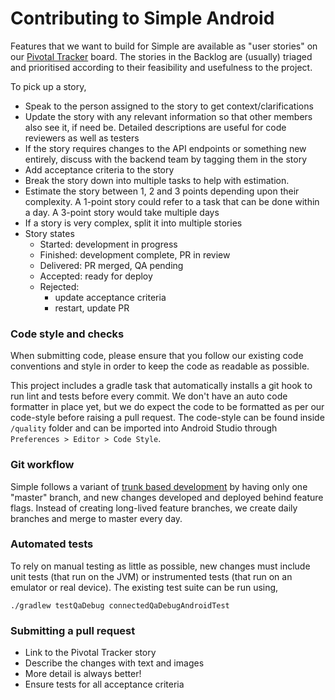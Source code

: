# Contributing to Simple Android

Features that we want to build for Simple are available as "user stories" on our [Pivotal Tracker](https://www.pivotaltracker.com/n/projects/2184102)
board. The stories in the Backlog are (usually) triaged and prioritised according to their feasibility and usefulness to the project.

To pick up a story,

- Speak to the person assigned to the story to get context/clarifications
- Update the story with any relevant information so that other members also see it, if need be. Detailed descriptions are useful for code reviewers as
  well as testers
- If the story requires changes to the API endpoints or something new entirely, discuss with the backend team by tagging them in the story
- Add acceptance criteria to the story
- Break the story down into multiple tasks to help with estimation.
- Estimate the story between 1, 2 and 3 points depending upon their complexity. A 1-point story could refer to a task that can be done within a day. A
  3-point story would take multiple days
- If a story is very complex, split it into multiple stories
- Story states
  - Started: development in progress
  - Finished: development complete, PR in review
  - Delivered: PR merged, QA pending
  - Accepted: ready for deploy
  - Rejected:
    - update acceptance criteria
    - restart, update PR

### Code style and checks

When submitting code, please ensure that you follow our existing code conventions and style in order to keep the code as readable as possible.

This project includes a gradle task that automatically installs a git hook to run lint and tests before every commit. We don't have an auto code
formatter in place yet, but we do expect the code to be formatted as per our code-style before raising a pull request. The code-style can be found
inside `/quality` folder and can be imported into Android Studio through `Preferences > Editor > Code Style`.

### Git workflow

Simple follows a variant of [trunk based development](https://trunkbaseddevelopment.com/) by having only one "master" branch, and new changes
developed and deployed behind feature flags. Instead of creating long-lived feature branches, we create daily branches and merge to master every day.

### Automated tests

To rely on manual testing as little as possible, new changes must include unit tests (that run on the JVM) or instrumented tests (that run on an
emulator or real device). The existing test suite can be run using,

`./gradlew testQaDebug connectedQaDebugAndroidTest`

### Submitting a pull request

- Link to the Pivotal Tracker story
- Describe the changes with text and images
- More detail is always better!
- Ensure tests for all acceptance criteria

